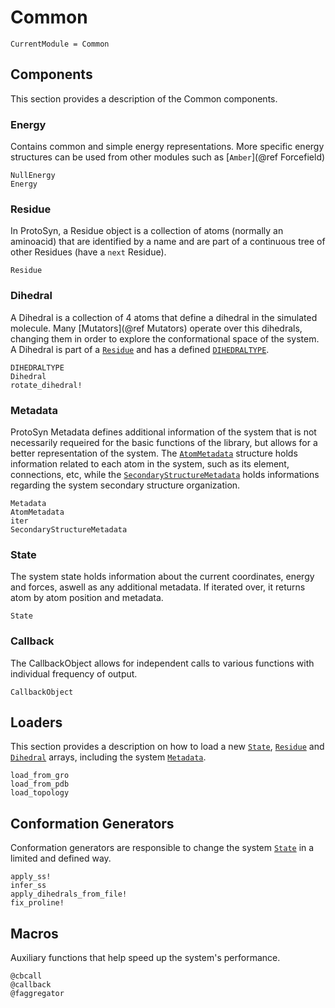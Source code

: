 # Common

```@meta
CurrentModule = Common
```

## Components

This section provides a description of the Common components.

### Energy

Contains common and simple energy representations. More specific energy structures can be used from other modules such as [`Amber`](@ref Forcefield)

```@docs
NullEnergy
Energy
```

### Residue

In ProtoSyn, a Residue object is a collection of atoms (normally an aminoacid) that are identified by a name and are part of a continuous tree of other Residues (have a `next` Residue).

```@docs
Residue
```

### Dihedral

A Dihedral is a collection of 4 atoms that define a dihedral in the simulated molecule. Many [Mutators](@ref Mutators) operate over this dihedrals, changing them in order to explore the conformational space of the system. A Dihedral is part of a [`Residue`](@ref) and has a defined [`DIHEDRALTYPE`](@ref).

```@docs
DIHEDRALTYPE
Dihedral
rotate_dihedral!
```

### Metadata

ProtoSyn Metadata defines additional information of the system that is not necessarily requeired for the basic functions of the library, but allows for a better representation of the system. The [`AtomMetadata`](@ref) structure holds information related to each atom in the system, such as its element, connections, etc, while the [`SecondaryStructureMetadata`](@ref) holds informations regarding the system secondary structure organization.

```@docs
Metadata
AtomMetadata
iter
SecondaryStructureMetadata
```

### State

The system state holds information about the current coordinates, energy and forces, aswell as any additional metadata. If iterated over, it returns atom by atom position and metadata.

```@docs
State
```

### Callback

The CallbackObject allows for independent calls to various functions with individual frequency of output. 

```@docs
CallbackObject
```

## Loaders

This section provides a description on how to load a new [`State`](@ref), [`Residue`](@ref) and [`Dihedral`](@ref) arrays, including the system [`Metadata`](@ref).

```@docs
load_from_gro
load_from_pdb
load_topology
```

## Conformation Generators

Conformation generators are responsible to change the system [`State`](@ref) in a limited and defined way.

```@docs
apply_ss!
infer_ss
apply_dihedrals_from_file!
fix_proline!
```

## Macros

Auxiliary functions that help speed up the system's performance.

```@docs
@cbcall
@callback
@faggregator
```
